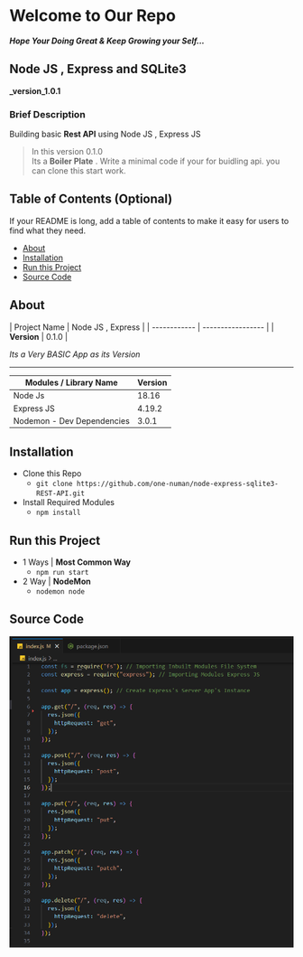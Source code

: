# Welcome to Our Repo

**_Hope Your Doing Great & Keep Growing your Self..._**

## Node JS , Express and SQLite3

**_version_1.0.1**

<!-- ## Its [Name and URL](https://github.com/one-numan/django-RBAC-Employee-Management-System-With-API) _version1.0.1_ -->

### Brief Description

Building basic **Rest API** using Node JS , Express JS

> In this version 0.1.0 <br>
> Its a **Boiler Plate** .
> Write a minimal code if your for buidling api. you can clone this start work.

## Table of Contents (Optional)

If your README is long, add a table of contents to make it easy for users to find what they need.

- [About](#about)
- [Installation](#installation)
- [Run this Project](#run)
- [Source Code](#source_code)

## About

<a name='about'></a>
| Project Name | Node JS , Express |
| ------------ | ----------------- |
| **Version** | 0.1.0 |

_Its a Very BASIC App as its Version_

---

| Modules / Library Name     | Version |
| -------------------------- | ------- |
| Node Js                    | 18.16   |
| Express JS                 | 4.19.2  |
| Nodemon - Dev Dependencies | 3.0.1   |

## Installation

<a name='installation'></a>

- Clone this Repo
  - `git clone https://github.com/one-numan/node-express-sqlite3-REST-API.git`
- Install Required Modules
  - `npm install`

## Run this Project

<a name='run'></a>

- 1 Ways | **Most Common Way**
  - `npm run start`
- 2 Way | **NodeMon**
  - `nodemon node`

## Source Code

<a name='source_code'></a>

![First Version Of API End Point](/docs/screenshots/api_endpoint1.png)
